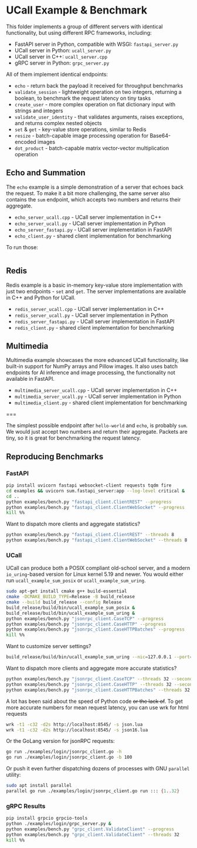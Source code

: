 # UCall Example & Benchmark

This folder implements a group of different servers with identical functionality, but using different RPC frameworks, including:

- FastAPI server in Python, compatible with WSGI: `fastapi_server.py`
- UCall server in Python: `ucall_server.py`
- UCall server in C++: `ucall_server.cpp`
- gRPC server in Python: `grpc_server.py`

All of them implement identical endpoints:

- `echo` - return back the payload it received for throughput benchmarks
- `validate_session` - lightweight operation on two integers, returning a boolean, to benchmark the request latency on tiny tasks
- `create_user` - more complex operation on flat dictionary input with strings and integers
- `validate_user_identity` - that validates arguments, raises exceptions, and returns complex nested objects
- `set` & `get` - key-value store operations, similar to Redis
- `resize` - batch-capable image processing operation for Base64-encoded images
- `dot_product` - batch-capable matrix vector-vector multiplication operation

## Echo and Summation

The `echo` example is a simple demonstration of a server that echoes back the request.
To make it a bit more challenging, the same server also contains the `sum` endpoint, which accepts two numbers and returns their aggregate.

- `echo_server_ucall.cpp` - UCall server implementation in C++
- `echo_server_ucall.py` - UCall server implementation in Python
- `echo_server_fastapi.py` - UCall server implementation in FastAPI
- `echo_client.py` - shared client implementation for benchmarking

To run those:

```sh

```

## Redis

Redis example is a basic in-memory key-value store implementation with just two endpoints - `set` and `get`.
The server implementations are available in C++ and Python for UCall.

- `redis_server_ucall.cpp` - UCall server implementation in C++
- `redis_server_ucall.py` - UCall server implementation in Python
- `redis_server_fastapi.py` - UCall server implementation in FastAPI
- `redis_client.py` - shared client implementation for benchmarking

## Multimedia

Multimedia example showcases the more edvanced UCall functionality, like built-in support for NumPy arrays and Pillow images.
It also uses batch endpoints for AI inference and image processing, the functionality not available in FastAPI.

- `multimedia_server_ucall.cpp` - UCall server implementation in C++
- `multimedia_server_ucall.py` - UCall server implementation in Python
- `multimedia_client.py` - shared client implementation for benchmarking


===

The simplest possible endpoint after `hello-world` and `echo`, is probably `sum`.
We would just accept two numbers and return their aggregate.
Packets are tiny, so it is great for benchmarking the request latency.

## Reproducing Benchmarks

### FastAPI

```sh
pip install uvicorn fastapi websocket-client requests tqdm fire
cd examples && uvicorn sum.fastapi_server:app --log-level critical &
cd ..
python examples/bench.py "fastapi_client.ClientREST" --progress
python examples/bench.py "fastapi_client.ClientWebSocket" --progress
kill %%
```

Want to dispatch more clients and aggregate statistics?

```sh
python examples/bench.py "fastapi_client.ClientREST" --threads 8
python examples/bench.py "fastapi_client.ClientWebSocket" --threads 8
```

### UCall

UCall can produce both a POSIX compliant old-school server, and a modern `io_uring`-based version for Linux kernel 5.19 and newer.
You would either run `ucall_example_sum_posix` or `ucall_example_sum_uring`.

```sh
sudo apt-get install cmake g++ build-essential
cmake -DCMAKE_BUILD_TYPE=Release -B build_release
cmake --build build_release --config Release
build_release/build/bin/ucall_example_sum_posix &
build_release/build/bin/ucall_example_sum_uring &
python examples/bench.py "jsonrpc_client.CaseTCP" --progress
python examples/bench.py "jsonrpc_client.CaseHTTP" --progress
python examples/bench.py "jsonrpc_client.CaseHTTPBatches" --progress
kill %%
```

Want to customize server settings?

```sh
build_release/build/bin/ucall_example_sum_uring --nic=127.0.0.1 --port=8545 --threads=16 --silent=false
```

Want to dispatch more clients and aggregate more accurate statistics?

```sh
python examples/bench.py "jsonrpc_client.CaseTCP" --threads 32 --seconds 100
python examples/bench.py "jsonrpc_client.CaseHTTP" --threads 32 --seconds 100
python examples/bench.py "jsonrpc_client.CaseHTTPBatches" --threads 32 --seconds 100
```

A lot has been said about the speed of Python code ~~or the lack of~~.
To get more accurate numbers for mean request latency, you can use wrk for html requests

```sh
wrk -t1 -c32 -d2s http://localhost:8545/ -s json.lua
wrk -t1 -c32 -d2s http://localhost:8545/ -s json16.lua
```

Or the GoLang version for jsonRPC requests:

```sh
go run ./examples/login/jsonrpc_client.go -h
go run ./examples/login/jsonrpc_client.go -b 100
```

Or push it even further dispatching dozens of processes with GNU `parallel` utility:

```sh
sudo apt install parallel
parallel go run ./examples/login/jsonrpc_client.go run ::: {1..32}
```

### gRPC Results

```sh
pip install grpcio grpcio-tools
python ./examples/login/grpc_server.py &
python examples/bench.py "grpc_client.ValidateClient" --progress
python examples/bench.py "grpc_client.ValidateClient" --threads 32
kill %%
```
